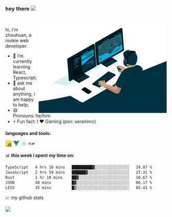 ### hey there <img src="https://media.giphy.com/media/hvRJCLFzcasrR4ia7z/giphy.gif" width="25px">

  <img align="right" alt="GIF" src="https://github.com/zhouhuan327/zhouhuan327/blob/master/code.gif" width="400" height="auto" />
<br />

hi, i'm zhouhuan, a rookie web developer.

- 🌱 I’m currently learning React, Typescript;
- 💬 ask me about anything, i am happy to help;
- 😄 Pronouns: he/him
- ⚡ Fun fact: I ❤️ Gaming (psn: seraninrc)

**languages and tools:**

<code><img height="20" src="https://raw.githubusercontent.com/github/explore/80688e429a7d4ef2fca1e82350fe8e3517d3494d/topics/javascript/javascript.png"></code>
<code><img height="20" src="https://raw.githubusercontent.com/github/explore/80688e429a7d4ef2fca1e82350fe8e3517d3494d/topics/vue/vue.png"></code>
<code><img height="20" src="https://raw.githubusercontent.com/github/explore/80688e429a7d4ef2fca1e82350fe8e3517d3494d/topics/react/react.png"></code>
<code><img height="20" src="https://raw.githubusercontent.com/github/explore/80688e429a7d4ef2fca1e82350fe8e3517d3494d/topics/git/git.png"></code>

📊 **this week i spent my time on:**

<!--START_SECTION:waka-->
```text
TypeScript   4 hrs 16 mins   █████████▓░░░░░░░░░░░░░░░   39.07 % 
JavaScript   2 hrs 59 mins   ██████▓░░░░░░░░░░░░░░░░░░   27.31 % 
Rust         1 hr 10 mins    ██▓░░░░░░░░░░░░░░░░░░░░░░   10.67 % 
JSON         40 mins         █▓░░░░░░░░░░░░░░░░░░░░░░░   06.17 % 
LESS         35 mins         █▒░░░░░░░░░░░░░░░░░░░░░░░   05.41 % 
```
<!--END_SECTION:waka-->

<p align="center">
  <p>📈 my github stats</p>
    <img   src="https://github-readme-stats.vercel.app/api?username=zhouhuan327&show_icons=true&title_color=fff&icon_color=79ff97&text_color=9f9f9f&bg_color=151515">

</p>
